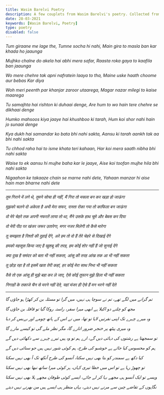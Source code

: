 ```yaml
---
title: Wasim Barelvi Poetry
description: A few couplets from Wasim Barelvi's poetry. Collected from different mushairas found online.
date: 28-03-2021
keywords: [Wasim Barelvi, Poetry]
type: poetry
disabled: false
---
```


*Tum giraane me lage the, Tumne socha hi nahi,*
*Main gira to masla ban kar khada ho jaaunga*

*Mujhko chalne do akela hai abhi mera safar,*
*Raasta roka gaya to kaafila ban jaaunga*

*Wo mere chehre tak apni nafratein laaya to tha,*
*Maine uske haath choome aur bebas Kar diya*

*Woh meri peenth par khanjar zaroor utaarega,*
*Magar nazar milegi to kaise maarega*

*Tu samajhta hai rishton ki duhaai denge,*
*Are hum to wo hain tere chehre se dikhaai denge*

*Humko mahsoos kiya jaaye hai khushboo ki tarah,*
*Hum koi shor nahi hain jo sunaai denge*

*Kya dukh hai samandar ko bata bhi nahi sakta,*
*Aansu ki tarah aankh tak aa bhi nahi sakta*

*Tu chhod raha hai to isme khata teri kahaan,*
*Har koi mera saath nibha bhi nahi sakta*

*Waise to ek aansu hi mujhe baha kar le jaaye,*
*Aise koi toofan mujhe hila bhi nahi sakta*

*Nigaahon ke takaaze chain se marne nahi dete,*
*Yahaan manzar hi aise hain man bharne nahi dete*

---

*तुम गिराने में लगे थे, तुमने सोचा ही नहीं,*
*मैं गिरा तो मसला बन कर खड़ा हो जाऊंगा*

*मुझको चलने दो अकेला है अभी मेरा सफर,*
*रास्ता रोका गया तो काफिला बन जाऊंगा*

*वो मेरे चेहरे तक अपनी नफरतें लाया तो था,*
*मैंने उसके हाथ चूमे और बेबस कर दिया*

*वो मेरी पीठ पर खंजर जरूर उतारेगा,*
*मगर नजर मिलेगी तो कैसे मारेगा*

*तू समझता है रिश्तों की दुहाई देंगे,*
*अरे हम तो वो हैं तेरे चेहरे से दिखाई देंगे*

*हमको महसूस किया जाए है खुशबू की तरह,*
*हम कोई शोर नहीं हैं जो सुनाई देंगे*

*क्या दुख है समंदर को बता भी नहीं सकता,*
*आंसू की तरह आंख तक आ भी नहीं सकता*

*तू छोड़ रहा है तो इसमें खता तेरी कहां,*
*हर कोई मेरा साथ निभा भी नहीं सकता*

*वैसे तो एक आंसू ही मुझे बहा कर ले जाए,*
*ऐसे कोई तूफान मुझे हिला भी नहीं सकता*

*निगाहों के तकाजे चैन से मरने नहीं देते,*
*यहां मंजर ही ऐसे हैं मन भरने नहीं देते*

---

*تم گرانے میں لگے تھے، تم نے سوچا ہی نہیں،*
*میں گرا تو مسئلہ بن کر کھڑا ہو جاؤں گا*

*مجھ کو چلنے دو اکیلا ہے ابھی میرا سفر،*
*راستہ روکا گیا تو قافلہ بن جاؤں گا*

*وہ میرے چہرے تک اپنی نفرتیں لایا تو تھا،*
*میں نے اس کے ہاتھ چومے اور بےبس کر دیا*

*وہ میری پیٹھ پر خنجر ضرور اتارے گا،*
*مگر نظر ملے گی تو کیسے مارے گا*

*تو سمجھتا ہے رشتوں کی دہائی دیں گے،*
*ارے ہم تو وہ ہیں تیرے چہرے سے دکھائی دیں گے*

*ہم کو محسوس کیا جائے ہے خوشبو کی طرح،*
*ہم کوئی شور نہیں ہیں جو سنائی دیں گے*

*کیا دکھ ہے سمندر کو بتا بھی نہیں سکتا،*
*آنسو کی طرح آنکھ تک آ بھی نہیں سکتا*

*تو چھوڑ رہا ہے تو اس میں خطا تیری کہاں،*
*ہر کوئی میرا ساتھ نبھا بھی نہیں سکتا*

*ویسے تو ایک آنسو ہی مجھے بہا کر لے جائے،*
*ایسے کوئی طوفان مجھے ہلا بھی نہیں سکتا*

*نگاہوں کے تقاضے چین سے مرنے نہیں دیتے،*
*یہاں منظر ہی ایسے ہیں من بھرنے نہیں دیتے*

